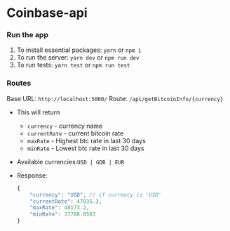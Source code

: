# Coinbase-api

### Run the app

1. To install essential packages: `yarn` or `npm i`
2. To run the server: `yarn dev` or `npm run dev`
3. To run tests: `yarn test` or `npm run test`

### Routes

Base URL: `http://localhost:5000/`
Route: `/api/getBitcoinInfo/{currency}`

- This will return

  - `currency` - currency name
  - `currentRate` - current bitcoin rate
  - `maxRate` - Highest btc rate in last 30 days
  - `minRate` - Lowest btc rate in last 30 days

- Available currencies:`USD | GDB | EUR`

- Response:

  ```javascript
  {
      "currency": "USD", // if currency is 'USD'
      "currentRate": 47035.3,
      "maxRate": 48173.2,
      "minRate": 37788.0583
  }
  ```
